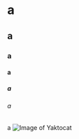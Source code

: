 # a
## a
### a
#### a
##### a
###### a
a
![Image of Yaktocat](https://octodex.github.com/images/yaktocat.png)
